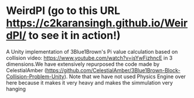 # WeirdPI (go to this URL https://c2karansingh.github.io/WeirdPI/ to see it in action!)
A Unity implementation of 3Blue1Brown's Pi value calculation based on collision video: https://www.youtube.com/watch?v=jsYwFizhncE
 in 3 dimensions.We have extensively repurposed the code made by CelestialAmber (https://github.com/CelestialAmber/3Blue1Brown-Block-Collision-Problem-Unity). Note that we have not used Physics Engine over here because it makes it very heavy and makes the simmulation very hanging
